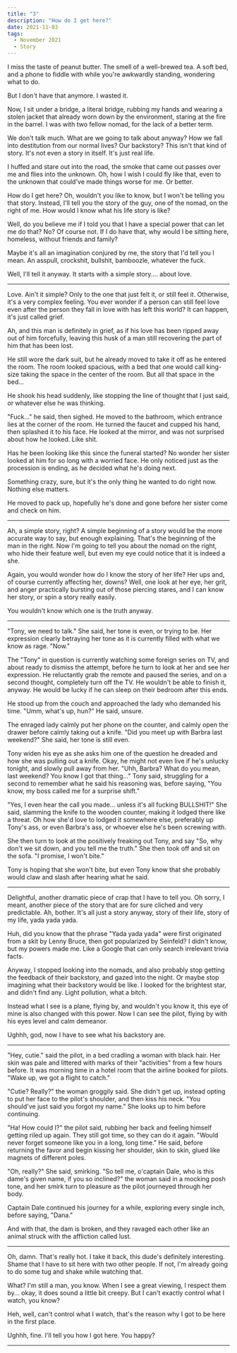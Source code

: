```yaml
---
title: "3"
description: "How do I get here?"
date: 2021-11-03
tags:
  - November 2021
  - Story
---
```


I miss the taste of peanut butter. The smell of a well-brewed tea. A soft bed, and a phone to fiddle with while you're awkwardly standing, wondering what to do.

But I don't have that anymore. I wasted it.

Now, I sit under a bridge, a literal bridge, rubbing my hands and wearing a stolen jacket that already worn down by the environment, staring at the fire in the barrel. I was with two fellow nomad, for the lack of a better term. 

We don't talk much. What are we going to talk about anyway? How we fall into destitution from our normal lives? Our backstory? This isn't that kind of story. It's not even a story in itself. It's just real life.

I huffed and stare out into the road, the smoke that came out passes over me and flies into the unknown. Oh, how I wish I could fly like that, even to the unknown that could've made things worse for me. Or better.

How do I get here? Oh, wouldn't you like to know, but I won't be telling you that story. Instead, I'll tell you the story of the guy, one of the nomad, on the right of me. How would I know what his life story is like?

Well, do you believe me if I told you that I have a special power that can let me do that? No? Of course not. If I do have that, why would I be sitting here, homeless, without friends and family? 

Maybe it's all an imagination conjured by me, the story that I'd tell you I mean. An asspull, crockshit, bullshit, bamboozle, whatever the fuck.

Well, I'll tell it anyway. It starts with a simple story.... about love.

---

Love. Ain't it simple? Only to the one that just felt it, or still feel it. Otherwise, it's a very complex feeling. You ever wonder if a person can still feel love even after the person they fall in love with has left this world? It can happen, it's just called grief.

Ah, and this man is definitely in grief, as if his love has been ripped away out of him forcefully, leaving this husk of a man still recovering the part of him that has been lost.

He still wore the dark suit, but he already moved to take it off as he entered the room. The room looked spacious, with a bed that one would call king-size taking the space in the center of the room. But all that space in the bed...

He shook his head suddenly, like stopping the line of thought that I just said, or whatever else he was thinking.

"Fuck..." he said, then sighed. He moved to the bathroom, which entrance lies at the corner of the room. He turned the faucet and cupped his hand, then splashed it to his face. He looked at the mirror, and was not surprised about how he looked. Like shit.

Has he been looking like this since the funeral started? No wonder her sister looked at him for so long with a worried face. He only noticed just as the procession is ending, as he decided what he's doing next.

Something crazy, sure, but it's the only thing he wanted to do right now. Nothing else matters.

He moved to pack up, hopefully he's done and gone before her sister come and check on him.

---

Ah, a simple story, right? A simple beginning of a story would be the more accurate way to say, but enough explaining. That's the beginning of the man in the right. Now I'm going to tell you about the nomad on the right, who hide their feature well, but even my eye could notice that it is indeed a she.

Again, you would wonder how do I know the story of her life? Her ups and, of course currently affecting her, downs? Well, one look at her eye, her grit, and anger practically bursting out of those piercing stares, and I can know her story, or spin a story really easily.

You wouldn't know which one is the truth anyway.

---

"Tony, we need to talk." She said, her tone is even, or trying to be. Her expression clearly betraying her tone as it is currently filled with what we know as rage. "Now."

The "Tony" in question is currently watching some foreign series on TV, and about ready to dismiss the attempt, before he turn to look at her and see her expression. He reluctantly grab the remote and paused the series, and on a second thought, completely turn off the TV. He wouldn't be able to finish it, anyway. He would be lucky if he can sleep on their bedroom after this ends.

He stood up from the couch and approached the lady who demanded his time. "Umm, what's up, hun?" He said, unsure.

The enraged lady calmly put her phone on the counter, and calmly open the drawer before calmly taking out a knife. "Did you meet up with Barbra last weekend?" She said, her tone is still even.

Tony widen his eye as she asks him one of the question he dreaded and how she was pulling out a knife. Okay, he might not even live if he's unlucky tonight, and slowly pull away from her. "Uhh, Barbra? What do you mean, last weekend? You know I got that thing..." Tony said, struggling for a second to remember what he said his reasoning was, before saying, "You know, my boss called me for a surprise shift."

"Yes, I even hear the call you made... unless it's all fucking BULLSHIT!" She said, slamming the knife to the wooden counter, making it lodged there like a threat. Oh how she'd love to lodged it somewhere else, preferably up Tony's ass, or even Barbra's ass, or whoever else he's been screwing with.

She then turn to look at the positively freaking out Tony, and say "So, why don't we sit down, and you tell me the truth." She then took off and sit on the sofa. "I promise, I won't bite."

Tony is hoping that she won't bite, but even Tony know that she probably would claw and slash after hearing what he said.

---

Delightful, another dramatic piece of crap that I have to tell you. Oh sorry, I meant, another piece of the story that are for sure cliched and very predictable. Ah, bother. It's all just a story anyway, story of their life, story of my life, yada yada yada. 

Huh, did you know that the phrase "Yada yada yada" were first originated from a skit by Lenny Bruce, then got popularized by Seinfeld? I didn't know, but my powers made me. Like a Google that can only search irrelevant trivia facts.

Anyway, I stopped looking into the nomads, and also probably stop getting the feedback of their backstory, and gazed into the night. Or maybe stop imagining what their backstory would be like. I looked for the brightest star, and didn't find any. Light pollution, what a bitch. 

Instead what I see is a plane, flying by, and wouldn't you know it, this eye of mine is also changed with this power. Now I can see the pilot, flying by with his eyes level and calm demeanor.

Ughhh, god, now I have to see what his backstory are.

---

"Hey, cutie." said the pilot, in a bed cradling a woman with black hair. Her skin was pale and littered with marks of their "activities" from a few hours before. It was morning time in a hotel room that the airline booked for pilots. "Wake up, we got a flight to catch."

"Cutie? Really?" the woman groggily said. She didn't get up, instead opting to put her face to the pilot's shoulder, and then kiss his neck. "You should've just said you forgot my name." She looks up to him before continuing.

"Ha! How could I?" the pilot said, rubbing her back and feeling himself getting riled up again. They still got time, so they can do it again. "Would never forget someone like you in a long, long time." He said, before returning the favor and begin kissing her shoulder, skin to skin, glued like magnets of different poles. 

"Oh, really?" She said, smirking. "So tell me, o'captain Dale, who is this dame's given name, if you so inclined?" the woman said in a mocking posh tone, and her smirk turn to pleasure as the pilot journeyed through her body.

Captain Dale continued his journey for a while, exploring every single inch, before saying, "Dana."

And with that, the dam is broken, and they ravaged each other like an animal struck with the affliction called lust.

---

Oh, damn. That's really hot. I take it back, this dude's definitely interesting. Shame that I have to sit here with two other people. If not, I'm already going to do some tug and shake while watching that.

What? I'm still a man, you know. When I see a great viewing, I respect them by... okay, it does sound a little bit creepy. But I can't exactly control what I watch, you know?

Heh, well, can't control what I watch, that's the reason why I got to be here in the first place.

Ughhh, fine. I'll tell you how I got here. You happy?

---